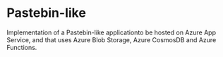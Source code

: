 # Pastebin-like
Implementation of a Pastebin-like applicationto be hosted on Azure App Service, and that uses Azure Blob Storage, Azure CosmosDB and Azure Functions.
